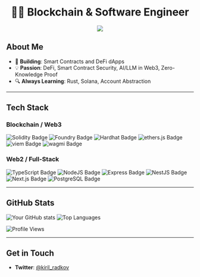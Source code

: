 <!-- Banner (Optional) -->
<!-- <img width="100%" src="https://user-images.githubusercontent.com/.../your-banner.png" alt="Blockchain & Software Engineer" /> -->

<h1 align="center">👋🏻 Blockchain & Software Engineer</h1>

<!-- Badges (Optional) -->
<p align="center">
  <a href="https://www.linkedin.com/in/kiril-radkov-a85745347/"><img src="https://img.shields.io/badge/LinkedIn-Profile-blue?style=flat&logo=linkedin" /></a>
</p>

## About Me

- 🚀 **Building**: Smart Contracts and DeFi dApps
- 💡 **Passion**: DeFi, Smart Contract Security, AI/LLM in Web3, Zero-Knowledge Proof  
- 🔍 **Always Learning**: Rust, Solana, Account Abstraction

---

## Tech Stack

### **Blockchain / Web3**

![Solidity Badge](https://img.shields.io/badge/-Solidity-363636?logo=solidity&logoColor=white)
![Foundry Badge](https://img.shields.io/badge/-Foundry-blueviolet)
![Hardhat Badge](https://img.shields.io/badge/-Hardhat-FFCF00?logo=hardhat&logoColor=black)
![ethers.js Badge](https://img.shields.io/badge/-ethers.js-4C46E6?logo=ethereum&logoColor=white)
![viem Badge](https://img.shields.io/badge/-viem-black)
![wagmi Badge](https://img.shields.io/badge/-wagmi-00BDB3)

### **Web2 / Full-Stack**

![TypeScript Badge](https://img.shields.io/badge/-TypeScript-007ACC?logo=typescript&logoColor=white)
![NodeJS Badge](https://img.shields.io/badge/-Node.js-339933?logo=node.js&logoColor=white)
![Express Badge](https://img.shields.io/badge/-Express.js-000000?logo=express&logoColor=white)
![NestJS Badge](https://img.shields.io/badge/-NestJS-E0234E?logo=nestjs&logoColor=white)
![Next.js Badge](https://img.shields.io/badge/-Next.js-000000?logo=next.js&logoColor=white)
![PostgreSQL Badge](https://img.shields.io/badge/-PostgreSQL-336791?logo=postgresql&logoColor=white)


---

## GitHub Stats

![Your GitHub stats](https://github-readme-stats.vercel.app/api?username=kirilradkov14&show_icons=true&theme=radical)
![Top Languages](https://github-readme-stats.vercel.app/api/top-langs/?username=kirilradkov14&layout=compact&theme=radical)

<!-- Profile Views Count -->
![Profile Views](https://komarev.com/ghpvc/?username=kirilradkov14&color=blue)

---

## Get in Touch

- **Twitter**: [@kiril_radkov](https://twitter.com/kiril_radkov)
